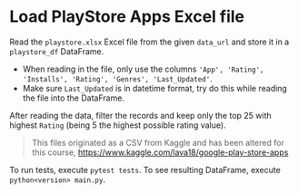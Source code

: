 # Load PlayStore Apps Excel file

Read the `playstore.xlsx` Excel file from the given `data_url` and store it in a `playstore_df` DataFrame.

- When reading in the file, only use the columns `'App', 'Rating', 'Installs', 'Rating', 'Genres', 'Last_Updated'`.
- Make sure `Last_Updated` is in datetime format, try do this while reading the file into the DataFrame.

After reading the data, filter the records and keep only the top 25 with highest `Rating` (being 5 the highest possible rating value).

> This files originated as a CSV from Kaggle and has been altered for this course, https://www.kaggle.com/lava18/google-play-store-apps

To run tests, execute `pytest tests`.
To see resulting DataFrame, execute `python<version> main.py`.
